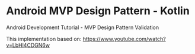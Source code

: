 # Android MVP Design Pattern - Kotlin
Android Development Tutorial - MVP Design Pattern Validation

This implementation based on: https://www.youtube.com/watch?v=LbHl4CDGN6w
